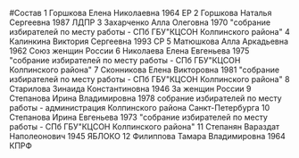 #Состав
1 Горшкова Елена Николаевна 1964 ЕР
2 Горшкова Наталья Сергеевна 1987 ЛДПР
3 Захарченко Алла Олеговна 1970 \"собрание избирателей по месту работы - СПб ГБУ\"КЦСОН Колпинского района\"
4 Калинкина Виктория Сергеевна 1993 СР
5 Матюшкова Алла Аркадьевна 1962 Союз женщин России
6 Николаева Елена Евгеньева 1975 \"собрание избирателей по месту работы - СПб ГБУ\"КЦСОН Колпинского района\"
7 Сконникова Елена Викторовна 1981 \"собрание избирателей по месту работы - СПб ГБУ\"КЦСОН Колпинского района\"
8 Старилова Зинаида Константиновна 1946 За женщин России
9 Степанова Ирина Владимировна 1978 собрание избирателей по месту работы - администрация Колпинского района Санкт-Петербурга
10 Степанова Ирина Евгеньева 1973 \"собрание избирателей по месту работы - СПб ГБУ\"КЦСОН Колпинского района\"
11 Степанян Вараздат Наполеонович 1945 ЯБЛОКО
12 Филиппова Тамара Владимировна 1964 КПРФ

